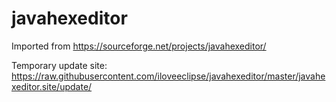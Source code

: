 # javahexeditor
Imported from https://sourceforge.net/projects/javahexeditor/

Temporary update site: https://raw.githubusercontent.com/iloveeclipse/javahexeditor/master/javahexeditor.site/update/
